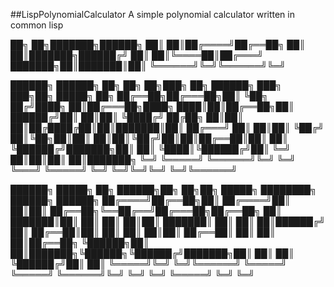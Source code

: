 ##LispPolynomialCalculator
A simple polynomial calculator written in common lisp


██╗     ██╗███████╗██████╗
██║     ██║██╔════╝██╔══██╗
██║     ██║███████╗██████╔╝
██║     ██║╚════██║██╔═══╝
███████╗██║███████║██║
╚══════╝╚═╝╚══════╝╚═╝

██████╗  ██████╗ ██╗  ██╗   ██╗███╗   ██╗ ██████╗ ███╗   ███╗██╗ █████╗ ██╗
██╔══██╗██╔═══██╗██║  ╚██╗ ██╔╝████╗  ██║██╔═══██╗████╗ ████║██║██╔══██╗██║
██████╔╝██║   ██║██║   ╚████╔╝ ██╔██╗ ██║██║   ██║██╔████╔██║██║███████║██║
██╔═══╝ ██║   ██║██║    ╚██╔╝  ██║╚██╗██║██║   ██║██║╚██╔╝██║██║██╔══██║██║
██║     ╚██████╔╝███████╗██║   ██║ ╚████║╚██████╔╝██║ ╚═╝ ██║██║██║  ██║███████╗
╚═╝      ╚═════╝ ╚══════╝╚═╝   ╚═╝  ╚═══╝ ╚═════╝ ╚═╝     ╚═╝╚═╝╚═╝  ╚═╝╚══════╝

 ██████╗ █████╗ ██╗      ██████╗██╗   ██╗██╗      █████╗ ████████╗ ██████╗ ██████╗
██╔════╝██╔══██╗██║     ██╔════╝██║   ██║██║     ██╔══██╗╚══██╔══╝██╔═══██╗██╔══██╗
██║     ███████║██║     ██║     ██║   ██║██║     ███████║   ██║   ██║   ██║██████╔╝
██║     ██╔══██║██║     ██║     ██║   ██║██║     ██╔══██║   ██║   ██║   ██║██╔══██╗
╚██████╗██║  ██║███████╗╚██████╗╚██████╔╝███████╗██║  ██║   ██║   ╚██████╔╝██║  ██║
 ╚═════╝╚═╝  ╚═╝╚══════╝ ╚═════╝ ╚═════╝ ╚══════╝╚═╝  ╚═╝   ╚═╝    ╚═════╝ ╚═╝  ╚═╝

